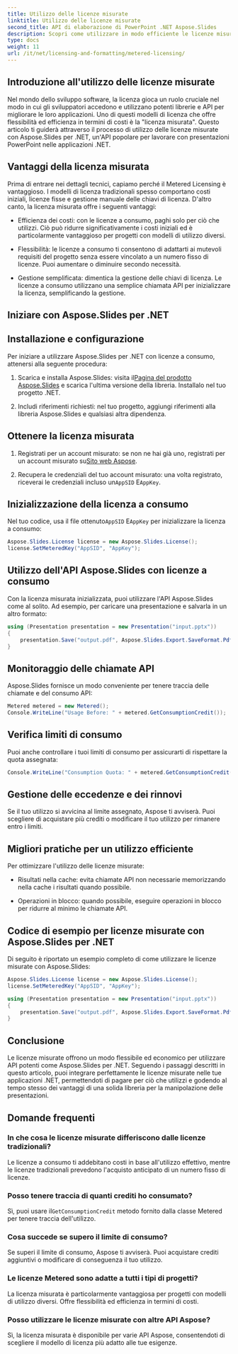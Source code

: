```yaml
---
title: Utilizzo delle licenze misurate
linktitle: Utilizzo delle licenze misurate
second_title: API di elaborazione di PowerPoint .NET Aspose.Slides
description: Scopri come utilizzare in modo efficiente le licenze misurate con Aspose.Slides per .NET. Integra perfettamente le API pagando per l'utilizzo effettivo.
type: docs
weight: 11
url: /it/net/licensing-and-formatting/metered-licensing/
---
```


## Introduzione all'utilizzo delle licenze misurate

Nel mondo dello sviluppo software, la licenza gioca un ruolo cruciale nel modo in cui gli sviluppatori accedono e utilizzano potenti librerie e API per migliorare le loro applicazioni. Uno di questi modelli di licenza che offre flessibilità ed efficienza in termini di costi è la "licenza misurata". Questo articolo ti guiderà attraverso il processo di utilizzo delle licenze misurate con Aspose.Slides per .NET, un'API popolare per lavorare con presentazioni PowerPoint nelle applicazioni .NET.

## Vantaggi della licenza misurata

Prima di entrare nei dettagli tecnici, capiamo perché il Metered Licensing è vantaggioso. I modelli di licenza tradizionali spesso comportano costi iniziali, licenze fisse e gestione manuale delle chiavi di licenza. D'altro canto, la licenza misurata offre i seguenti vantaggi:

- Efficienza dei costi: con le licenze a consumo, paghi solo per ciò che utilizzi. Ciò può ridurre significativamente i costi iniziali ed è particolarmente vantaggioso per progetti con modelli di utilizzo diversi.

- Flessibilità: le licenze a consumo ti consentono di adattarti ai mutevoli requisiti del progetto senza essere vincolato a un numero fisso di licenze. Puoi aumentare o diminuire secondo necessità.

- Gestione semplificata: dimentica la gestione delle chiavi di licenza. Le licenze a consumo utilizzano una semplice chiamata API per inizializzare la licenza, semplificando la gestione.

## Iniziare con Aspose.Slides per .NET

## Installazione e configurazione

Per iniziare a utilizzare Aspose.Slides per .NET con licenze a consumo, attenersi alla seguente procedura:

1.  Scarica e installa Aspose.Slides: visita il[Pagina del prodotto Aspose.Slides](https://products.aspose.com/slides/net) e scarica l'ultima versione della libreria. Installalo nel tuo progetto .NET.

2. Includi riferimenti richiesti: nel tuo progetto, aggiungi riferimenti alla libreria Aspose.Slides e qualsiasi altra dipendenza.

## Ottenere la licenza misurata

1.  Registrati per un account misurato: se non ne hai già uno, registrati per un account misurato su[Sito web Aspose](https://www.aspose.com/).

2.  Recupera le credenziali del tuo account misurato: una volta registrato, riceverai le credenziali incluso un`AppSID` E`AppKey`.

## Inizializzazione della licenza a consumo

 Nel tuo codice, usa il file ottenuto`AppSID` E`AppKey` per inizializzare la licenza a consumo:

```csharp
Aspose.Slides.License license = new Aspose.Slides.License();
license.SetMeteredKey("AppSID", "AppKey");
```

## Utilizzo dell'API Aspose.Slides con licenze a consumo

Con la licenza misurata inizializzata, puoi utilizzare l'API Aspose.Slides come al solito. Ad esempio, per caricare una presentazione e salvarla in un altro formato:

```csharp
using (Presentation presentation = new Presentation("input.pptx"))
{
    presentation.Save("output.pdf", Aspose.Slides.Export.SaveFormat.Pdf);
}
```

## Monitoraggio delle chiamate API

Aspose.Slides fornisce un modo conveniente per tenere traccia delle chiamate e del consumo API:

```csharp
Metered metered = new Metered();
Console.WriteLine("Usage Before: " + metered.GetConsumptionCredit());
```

## Verifica limiti di consumo

Puoi anche controllare i tuoi limiti di consumo per assicurarti di rispettare la quota assegnata:

```csharp
Console.WriteLine("Consumption Quota: " + metered.GetConsumptionCredit());
```

## Gestione delle eccedenze e dei rinnovi

Se il tuo utilizzo si avvicina al limite assegnato, Aspose ti avviserà. Puoi scegliere di acquistare più crediti o modificare il tuo utilizzo per rimanere entro i limiti.

## Migliori pratiche per un utilizzo efficiente

Per ottimizzare l'utilizzo delle licenze misurate:

- Risultati nella cache: evita chiamate API non necessarie memorizzando nella cache i risultati quando possibile.

- Operazioni in blocco: quando possibile, eseguire operazioni in blocco per ridurre al minimo le chiamate API.

## Codice di esempio per licenze misurate con Aspose.Slides per .NET

Di seguito è riportato un esempio completo di come utilizzare le licenze misurate con Aspose.Slides:

```csharp
Aspose.Slides.License license = new Aspose.Slides.License();
license.SetMeteredKey("AppSID", "AppKey");

using (Presentation presentation = new Presentation("input.pptx"))
{
    presentation.Save("output.pdf", Aspose.Slides.Export.SaveFormat.Pdf);
}
```

## Conclusione

Le licenze misurate offrono un modo flessibile ed economico per utilizzare API potenti come Aspose.Slides per .NET. Seguendo i passaggi descritti in questo articolo, puoi integrare perfettamente le licenze misurate nelle tue applicazioni .NET, permettendoti di pagare per ciò che utilizzi e godendo al tempo stesso dei vantaggi di una solida libreria per la manipolazione delle presentazioni.

## Domande frequenti

### In che cosa le licenze misurate differiscono dalle licenze tradizionali?

Le licenze a consumo ti addebitano costi in base all'utilizzo effettivo, mentre le licenze tradizionali prevedono l'acquisto anticipato di un numero fisso di licenze.

### Posso tenere traccia di quanti crediti ho consumato?

 Sì, puoi usare il`GetConsumptionCredit` metodo fornito dalla classe Metered per tenere traccia dell'utilizzo.

### Cosa succede se supero il limite di consumo?

Se superi il limite di consumo, Aspose ti avviserà. Puoi acquistare crediti aggiuntivi o modificare di conseguenza il tuo utilizzo.

### Le licenze Metered sono adatte a tutti i tipi di progetti?

La licenza misurata è particolarmente vantaggiosa per progetti con modelli di utilizzo diversi. Offre flessibilità ed efficienza in termini di costi.

### Posso utilizzare le licenze misurate con altre API Aspose?

Sì, la licenza misurata è disponibile per varie API Aspose, consentendoti di scegliere il modello di licenza più adatto alle tue esigenze.